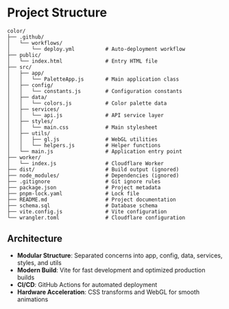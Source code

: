 # Project Structure

```
color/
├── .github/
│   └── workflows/
│       └── deploy.yml          # Auto-deployment workflow
├── public/
│   └── index.html              # Entry HTML file
├── src/
│   ├── app/
│   │   └── PaletteApp.js       # Main application class
│   ├── config/
│   │   └── constants.js        # Configuration constants
│   ├── data/
│   │   └── colors.js           # Color palette data
│   ├── services/
│   │   └── api.js              # API service layer
│   ├── styles/
│   │   └── main.css            # Main stylesheet
│   ├── utils/
│   │   ├── gl.js               # WebGL utilities
│   │   └── helpers.js          # Helper functions
│   └── main.js                 # Application entry point
├── worker/
│   └── index.js                # Cloudflare Worker
├── dist/                       # Build output (ignored)
├── node_modules/               # Dependencies (ignored)
├── .gitignore                  # Git ignore rules
├── package.json                # Project metadata
├── pnpm-lock.yaml              # Lock file
├── README.md                   # Project documentation
├── schema.sql                  # Database schema
├── vite.config.js              # Vite configuration
└── wrangler.toml               # Cloudflare configuration
```

## Architecture

- **Modular Structure**: Separated concerns into app, config, data, services, styles, and utils
- **Modern Build**: Vite for fast development and optimized production builds
- **CI/CD**: GitHub Actions for automated deployment
- **Hardware Acceleration**: CSS transforms and WebGL for smooth animations
